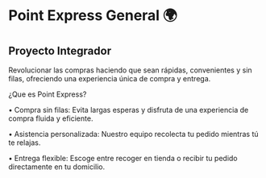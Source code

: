 
# Point Express General  🌍
 
 ## Proyecto Integrador

 Revolucionar las compras haciendo que sean rápidas, convenientes
y sin filas, ofreciendo una experiencia única de compra y entrega.

 ¿Que es Point Express?

  • Compra sin filas: Evita largas esperas y disfruta de una experiencia de compra
   fluida y eficiente.
   
 • Asistencia personalizada: Nuestro equipo recolecta tu pedido mientras tú te
   relajas.
   
  • Entrega flexible: Escoge entre recoger en tienda o recibir tu pedido
   directamente en tu domicilio.
